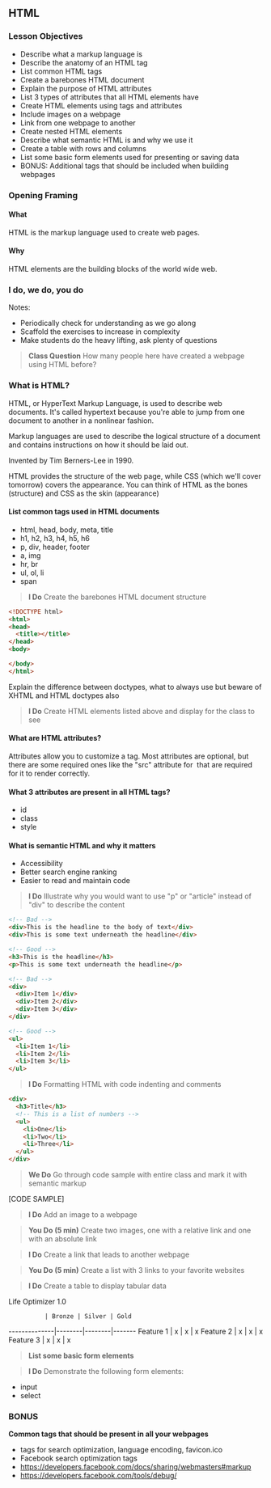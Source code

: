 ## HTML

### Lesson Objectives

* Describe what a markup language is
* Describe the anatomy of an HTML tag 
* List common HTML tags
* Create a barebones HTML document 
* Explain the purpose of HTML attributes
* List 3 types of attributes that all HTML elements have 
* Create HTML elements using tags and attributes
* Include images on a webpage
* Link from one webpage to another
* Create nested HTML elements
* Describe what semantic HTML is and why we use it
* Create a table with rows and columns 
* List some basic form elements used for presenting or saving data
* BONUS: Additional tags that should be included when building webpages

### Opening Framing

#### What
HTML is the markup language used to create web pages.

#### Why
HTML elements are the building blocks of the world wide web.

### I do, we do, you do
Notes: 
* Periodically check for understanding as we go along
* Scaffold the exercises to increase in complexity
* Make students do the heavy lifting, ask plenty of questions

> **Class Question** 
How many people here have created a webpage using HTML before? 

### What is HTML? 

HTML, or HyperText Markup Language, is used to describe web documents. It's called hypertext because you're able to jump from one document to another in a nonlinear fashion. 

Markup languages are used to describe the logical structure of a document and contains instructions on how it should be laid out.

Invented by Tim Berners-Lee in 1990. 

HTML provides the structure of the web page, while CSS (which we'll cover tomorrow) covers the appearance. You can think of HTML as the bones (structure) and CSS as the skin (appearance) 

#### List common tags used in HTML documents 

* html, head, body, meta, title
* h1, h2, h3, h4, h5, h6
* p, div, header, footer
* a, img
* hr, br
* ul, ol, li
* span

> **I Do** Create the barebones HTML document structure 

```HTML
<!DOCTYPE html>
<html>
<head>
  <title></title>
</head>
<body>

</body>
</html>
```

Explain the difference between doctypes, what to always use but beware of XHTML and HTML doctypes also

> **I Do** Create HTML elements listed above and display for the class to see

#### What are HTML attributes? 

Attributes allow you to customize a tag. Most attributes are optional, but there are some required ones like the "src" attribute for <img> that are required for it to render correctly. 

#### What 3 attributes are present in all HTML tags? 

* id
* class
* style

#### What is semantic HTML and why it matters

* Accessibility
* Better search engine ranking
* Easier to read and maintain code 

> **I Do** Illustrate why you would want to use "p" or "article" instead of "div" to describe the content

```HTML
<!-- Bad -->
<div>This is the headline to the body of text</div>
<div>This is some text underneath the headline</div>

<!-- Good -->
<h3>This is the headline</h3>
<p>This is some text underneath the headline</p>
```

```HTML
<!-- Bad -->
<div>
  <div>Item 1</div>
  <div>Item 2</div>
  <div>Item 3</div>
</div>

<!-- Good -->
<ul>
  <li>Item 1</li>
  <li>Item 2</li>
  <li>Item 3</li>
</ul>
```

> **I Do** Formatting HTML with code indenting and comments 

```HTML
<div>
  <h3>Title</h3>
  <!-- This is a list of numbers -->
  <ul>
    <li>One</li>
    <li>Two</li>
    <li>Three</li>
  </ul>
</div>
```

> **We Do** Go through code sample with entire class and mark it with semantic markup 

[CODE SAMPLE]


> **I Do** Add an image to a webpage 

> **You Do (5 min)** Create two images, one with a relative link and one with an absolute link

> **I Do** Create a link that leads to another webpage

> **You Do (5 min)** Create a list with 3 links to your favorite websites

> **I Do** Create a table to display tabular data

Life Optimizer 1.0

              | Bronze | Silver | Gold
--------------|--------|--------|-------
Feature 1     | x      | x      | x
Feature 2     | x      | x      | x
Feature 3     | x      | x      | x

> **List some basic form elements**

> **I Do** Demonstrate the following form elements: 

* input
* select

### BONUS

**Common tags that should be present in all your webpages**

* <meta> tags for search optimization, language encoding, favicon.ico
* Facebook search optimization tags 
* https://developers.facebook.com/docs/sharing/webmasters#markup
* https://developers.facebook.com/tools/debug/



